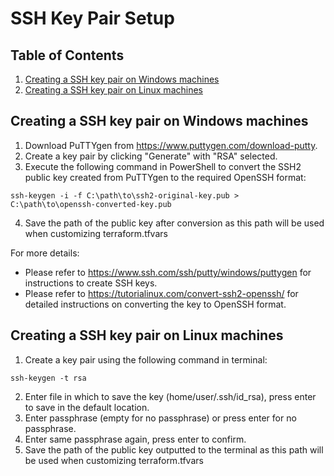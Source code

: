 # SSH Key Pair Setup

## Table of Contents
1. [Creating a SSH key pair on Windows machines](#creating-a-ssh-key-pair-on-windows-machines)
2. [Creating a SSH key pair on Linux machines](#creating-a-ssh-key-pair-on-linux-machines)

## Creating a SSH key pair on Windows machines
1. Download PuTTYgen from https://www.puttygen.com/download-putty.
2. Create a key pair by clicking "Generate" with "RSA" selected.
3. Execute the following command in PowerShell to convert the SSH2 public key created from PuTTYgen to the required OpenSSH format:

```ssh-keygen -i -f C:\path\to\ssh2-original-key.pub > C:\path\to\openssh-converted-key.pub```

4. Save the path of the public key after conversion as this path will be used when customizing terraform.tfvars

For more details:
- Please refer to https://www.ssh.com/ssh/putty/windows/puttygen for instructions to create SSH keys. 
- Please refer to https://tutorialinux.com/convert-ssh2-openssh/ for detailed instructions on converting the key to OpenSSH format.

## Creating a SSH key pair on Linux machines
1. Create a key pair using the following command in terminal:

```ssh-keygen -t rsa```

2. Enter file in which to save the key (home/user/.ssh/id_rsa), press enter to save in the default location.
3. Enter passphrase (empty for no passphrase) or press enter for no passphrase.
4. Enter same passphrase again, press enter to confirm.
5. Save the path of the public key outputted to the terminal as this path will be used when customizing terraform.tfvars
